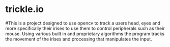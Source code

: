 # trickle.io

#This is a project designed to use opencv to track a users head, eyes and more specifically their irises to use them to control peripherals such as their mouse. Using various built in and proprietary algorithms the program tracks the movement of the irises and processing that manipulates the input. 